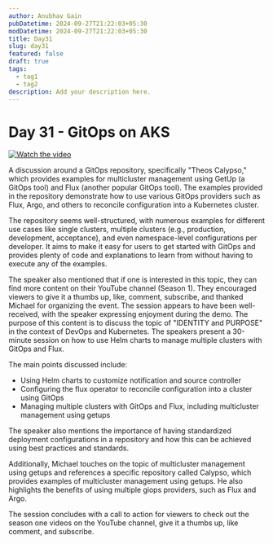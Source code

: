 ```yaml
---
author: Anubhav Gain
pubDatetime: 2024-09-27T21:22:03+05:30
modDatetime: 2024-09-27T21:22:03+05:30
title: Day31
slug: day31
featured: false
draft: true
tags:
  - tag1
  - tag2
description: Add your description here.
---
```


# Day 31 - GitOps on AKS

[![Watch the video](/thumbnails/day31.png)](https://www.youtube.com/watch?v=RZ3gy0mnGoY)

A discussion around a GitOps repository, specifically "Theos Calypso," which provides examples for multicluster management using GetUp (a GitOps tool) and Flux (another popular GitOps tool). The examples provided in the repository demonstrate how to use various GitOps providers such as Flux, Argo, and others to reconcile configuration into a Kubernetes cluster.

The repository seems well-structured, with numerous examples for different use cases like single clusters, multiple clusters (e.g., production, development, acceptance), and even namespace-level configurations per developer. It aims to make it easy for users to get started with GitOps and provides plenty of code and explanations to learn from without having to execute any of the examples.

The speaker also mentioned that if one is interested in this topic, they can find more content on their YouTube channel (Season 1). They encouraged viewers to give it a thumbs up, like, comment, subscribe, and thanked Michael for organizing the event. The session appears to have been well-received, with the speaker expressing enjoyment during the demo.
The purpose of this content is to discuss the topic of "IDENTITY and PURPOSE" in the context of DevOps and Kubernetes. The speakers present a 30-minute session on how to use Helm charts to manage multiple clusters with GitOps and Flux.

The main points discussed include:

- Using Helm charts to customize notification and source controller
- Configuring the flux operator to reconcile configuration into a cluster using GitOps
- Managing multiple clusters with GitOps and Flux, including multicluster management using getups

The speaker also mentions the importance of having standardized deployment configurations in a repository and how this can be achieved using best practices and standards.

Additionally, Michael touches on the topic of multicluster management using getups and references a specific repository called Calypso, which provides examples of multicluster management using getups. He also highlights the benefits of using multiple giops providers, such as Flux and Argo.

The session concludes with a call to action for viewers to check out the season one videos on the YouTube channel, give it a thumbs up, like comment, and subscribe.
